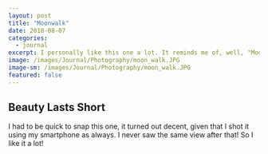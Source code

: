 ```yaml
---
layout: post
title: "Moonwalk"
date: 2018-08-07
categories:
  - journal
excerpt: I personally like this one a lot. It reminds me of, well, "Moonwalk!"
image: /images/Journal/Photography/moon_walk.JPG
image-sm: /images/Journal/Photography/moon_walk.JPG
featured: false
---
```


## Beauty Lasts Short

I had to be quick to snap this one, it turned out decent, given that I shot it using my smartphone as always.
I never saw the same view after that! So I like it a lot!
